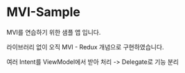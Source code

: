 # MVI-Sample

MVI를 연습하기 위한 샘플 앱 입니다.

라이브러리 없이 오직 MVI - Redux 개념으로 구현하였습니다.

여러 Intent를 ViewModel에서 받아 처리 -> Delegate로 기능 분리
